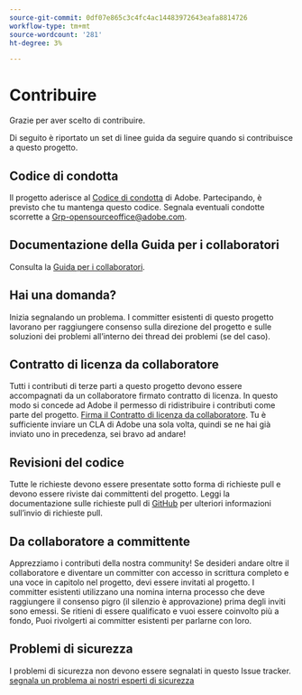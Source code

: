 ```yaml
---
source-git-commit: 0df07e865c3c4fc4ac14483972643eafa8814726
workflow-type: tm+mt
source-wordcount: '281'
ht-degree: 3%

---
```

# Contribuire

Grazie per aver scelto di contribuire.

Di seguito è riportato un set di linee guida da seguire quando si contribuisce a questo progetto.

## Codice di condotta

Il progetto aderisce al [Codice di condotta](code-of-conduct.md) di Adobe. Partecipando,
è previsto che tu mantenga questo codice. Segnala eventuali condotte scorrette a
[Grp-opensourceoffice@adobe.com](mailto:Grp-opensourceoffice@adobe.com).

## Documentazione della Guida per i collaboratori

Consulta la [Guida per i collaboratori](https://experienceleague.adobe.com/docs/contributor/contributor-guide/introduction.html).

## Hai una domanda?

Inizia segnalando un problema. I committer esistenti di questo progetto lavorano per raggiungere
consenso sulla direzione del progetto e sulle soluzioni dei problemi all’interno dei thread dei problemi
(se del caso).

## Contratto di licenza da collaboratore

Tutti i contributi di terze parti a questo progetto devono essere accompagnati da un collaboratore firmato
contratto di licenza. In questo modo si concede ad Adobe il permesso di ridistribuire i contributi
come parte del progetto. [Firma il Contratto di licenza da collaboratore](https://opensource.adobe.com/cla.html). Tu
è sufficiente inviare un CLA di Adobe una sola volta, quindi se ne hai già inviato uno in precedenza,
sei bravo ad andare!

## Revisioni del codice

Tutte le richieste devono essere presentate sotto forma di richieste pull e devono essere riviste
dai committenti del progetto. Leggi la documentazione sulle richieste pull di [GitHub](https://docs.github.com/articles/about-pull-requests/)
per ulteriori informazioni sull’invio di richieste pull.

<!--
Lastly, please follow the [pull request template](PULL_REQUEST_TEMPLATE.md) when
submitting a pull request!
-->

## Da collaboratore a committente

Apprezziamo i contributi della nostra community! Se desideri andare oltre il collaboratore
e diventare un committer con accesso in scrittura completo e una voce in capitolo nel progetto, devi
essere invitati al progetto. I committer esistenti utilizzano una nomina interna
processo che deve raggiungere il consenso pigro (il silenzio è approvazione) prima degli inviti
sono emessi. Se ritieni di essere qualificato e vuoi essere coinvolto più a fondo,
Puoi rivolgerti ai committer esistenti per parlarne con loro.

## Problemi di sicurezza

I problemi di sicurezza non devono essere segnalati in questo Issue tracker. [segnala un problema ai nostri esperti di sicurezza](https://helpx.adobe.com/security/alertus.html)
